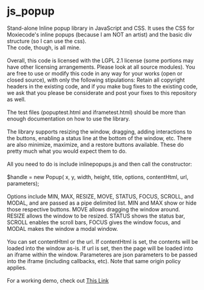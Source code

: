 js_popup
========

Stand-alone Inline popup library in JavaScript and CSS. 
It uses the CSS for Moxiecode's inline popups (because I am NOT an artist) 
and the basic div structure (so I can use the css).<br> 
The code, though, is all mine.<br>
<br>
Overall, this code is licensed with the LGPL 2.1 license (some portions may have other licensing arrangements. Please look at all source modules). You are free to use or modify this code in any way for your works (open or closed source), with only the following stipulations: Retain all copyright headers in the existing code, and if you make bug fixes to the existing code, we ask that you please be considerate and post your fixes to this repository as well.
<br>
<br>
The test files (popuptest.html and iframetest.html) should be more than enough documentation on how to use the library.<br>
<br>
The library supports resizing the window, dragging, adding interactions to
the buttons, enabling a status line at the bottom of the window, etc. There are
also  minimize, maximize, and a restore buttons available. These do pretty much
what you would expect them to do.<br>
<br>
All you need to do is include inlinepopups.js and then call the constructor:<br>
<br>
$handle = new Popup( x, y, width, height, title, options, contentHtml, url, parameters);<br>
<br>
Options include MIN, MAX, RESIZE, MOVE, STATUS, FOCUS, SCROLL, and MODAL, and are passed as a 
pipe delimited list. MIN and MAX show or hide those respective buttons.
MOVE allows dragging the window around. RESIZE allows the window to be resized.
STATUS shows the status bar, SCROLL enables the scroll bars, FOCUS gives the window focus,
and MODAL makes the window a modal window.<br>
<br>
You can set contentHtml or the url. If contentHtml is set, the contents will be loaded into the
window as-is. If url is set, then the page will be loaded into an iframe within the window.
Parameteres are json parameters to be passed into the iframe (including callbacks, etc). Note that
same origin policy applies. <br>
<br>
For a working demo, check out <a href='http://www.bbroerman.net/popups/popuptest.html'> This Link </a>

 
